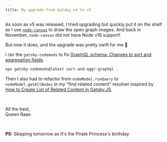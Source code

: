 ```yaml
---
title: My upgrade from Gatsby v4 to v5
---
```


As soon as v5 was released, I tried upgrading but quickly put it on the shelf as I use [`node-canvas`](https://github.com/Automattic/node-canvas) to draw the open graph images. And back in November, `node-canvas` did not have Node v18 support!

But now it does, and the upgrade was pretty swift for me 🥳

I ran the `gatsby-codemods` to fix [GraphQL schema: Changes to sort and aggregation fields](https://www.gatsbyjs.com/docs/reference/release-notes/migrating-from-v4-to-v5/#graphql-schema-changes-to-sort-and-aggregation-fields).

```bash
npx gatsby-codemods@latest sort-and-aggr-graphql .
```

Then I also had to refactor from `nodeModel.runQuery` to `nodeModel.getAllNodes` in my "find related content" resolver inspired by [How to Create List of Related Content in Gatsby.JS](https://reckoning.dev/blog/related-posts-gatsbyjs/).

&nbsp;

All the best,\
Queen Raae

&nbsp;

**PS:** Skipping tomorrow as it's the Pirate Princess's birthday.
